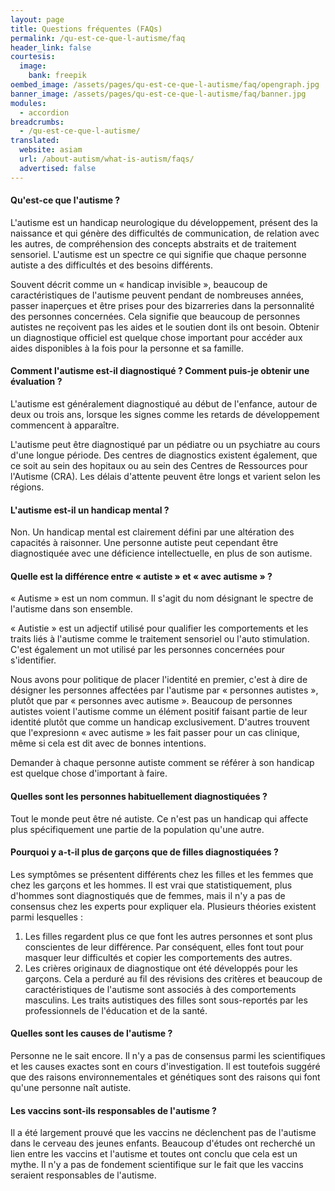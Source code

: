 ```yaml
---
layout: page
title: Questions fréquentes (FAQs)
permalink: /qu-est-ce-que-l-autisme/faq
header_link: false
courtesis:
  image:
    bank: freepik
oembed_image: /assets/pages/qu-est-ce-que-l-autisme/faq/opengraph.jpg
banner_image: /assets/pages/qu-est-ce-que-l-autisme/faq/banner.jpg
modules:
  - accordion
breadcrumbs:
  - /qu-est-ce-que-l-autisme/
translated:
  website: asiam
  url: /about-autism/what-is-autism/faqs/
  advertised: false
---
```


<amp-accordion animate expand-single-section disable-session-states>
 <section expanded>
  <h4><span></span>Qu'est-ce que l'autisme&nbsp;?</h4>
  <div>
   <p>L'autisme est un handicap neurologique du développement, présent des la naissance et qui génère des difficultés de communication, de relation avec les autres, de compréhension des concepts abstraits et de traitement sensoriel.
L'autisme est un spectre ce qui signifie que chaque personne autiste a des difficultés et des besoins différents. </p>
<p>Souvent décrit comme un «&nbsp;handicap invisible&nbsp;», beaucoup de caractéristiques de l'autisme peuvent pendant de nombreuses années, passer inaperçues et être prises pour des bizarreries dans la personnalité des personnes concernées.
Cela signifie que beaucoup de personnes autistes ne reçoivent pas les aides et le soutien dont ils ont besoin. Obtenir un diagnostique officiel est quelque chose important pour accéder aux aides disponibles à la fois pour la personne et sa famille.</p>
  </div>
 </section>
 <section>
  <h4><span></span>Comment l'autisme est-il diagnostiqué&nbsp;? Comment puis-je obtenir une évaluation&nbsp;?</h4>
  <div>
<p>L'autisme est généralement diagnostiqué au début de l'enfance, autour de deux ou trois ans, lorsque les signes comme les retards de développement commencent à apparaître.</p>

<p>L'autisme peut être diagnostiqué par un pédiatre ou un psychiatre au cours d'une longue période. Des centres de diagnostics existent également, que ce soit au sein des hopitaux ou
au sein des Centres de Ressources pour l'Autisme (CRA). Les délais d'attente peuvent être longs et varient selon les régions.</p>
  </div>
 </section>
 <section>
  <h4><span></span>L'autisme est-il un handicap mental&nbsp;?</h4>
  <div>
<p>Non. Un handicap mental est clairement défini par une altération des capacités à raisonner. Une personne autiste peut cependant être diagnostiquée avec une déficience intellectuelle, en plus de son autisme.</p>
  </div>
 </section>
 <section>
  <h4><span></span>Quelle est la différence entre «&nbsp;autiste&nbsp;» et «&nbsp;avec autisme&nbsp;»&nbsp;?</h4>
  <div>
<p>«&nbsp;Autisme&nbsp;» est un nom commun. Il s'agit du nom désignant le spectre de l'autisme dans son ensemble.</p>
<p>«&nbsp;Autistie&nbsp;» est un adjectif utilisé pour qualifier les comportements et les traits liés à l'autisme comme le traitement sensoriel ou l'auto stimulation. C'est également un mot utilisé par les personnes concernées pour s'identifier.</p>
<p>Nous avons pour politique de placer l'identité en premier, c'est à dire de désigner les personnes affectées par l'autisme par «&nbsp;personnes autistes&nbsp;», plutôt que par «&nbsp;personnes avec autisme&nbsp;». Beaucoup de personnes autistes voient l'autisme comme un élément positif faisant partie de leur identité plutôt que comme un handicap exclusivement. D'autres trouvent que l'expresionn «&nbsp;avec autisme&nbsp;»  les fait passer pour un cas clinique, même si cela est dit avec de bonnes intentions.</p><p>Demander à chaque personne autiste comment se référer à son handicap est quelque chose d'important à faire.</p>
  </div>
 </section>
 <section>
  <h4><span></span>Quelles sont les personnes habituellement diagnostiquées&nbsp;?</h4>
  <div>
   <p>Tout le monde peut être né autiste. Ce n'est pas un handicap qui affecte plus spécifiquement une partie de la population qu'une autre.</p>
  </div>
 </section>
 <section>
  <h4><span></span>Pourquoi y a-t-il plus de garçons que de filles diagnostiquées&nbsp;?</h4>
  <div>
   <p>Les symptômes se présentent différents chez les filles et les femmes que chez les garçons et les hommes.  Il est vrai que statistiquement, plus d'hommes sont diagnostiqués que de femmes, mais il n'y a pas de consensus chez les experts pour expliquer ela.
Plusieurs théories existent parmi lesquelles&nbsp;:</p>
<ol>
 <li>Les filles regardent plus ce que font les autres personnes et sont plus conscientes de leur différence. Par conséquent, elles font tout pour masquer leur difficultés et copier les comportements des autres.</li>
 <li>Les crières originaux de diagnostique ont été développés pour les garçons. Cela a perduré au fil des révisions des critères et beaucoup de caractéristiques de l'autisme sont associés à des comportements masculins. Les traits autistiques des filles sont sous-reportés par les professionnels de l'éducation et de la santé.</li>
</ol>
  </div>
 </section>
 <section>
  <h4><span></span>Quelles sont les causes de l'autisme&nbsp;?</h4>
  <div>
<p>Personne ne le sait encore. Il n'y a pas de consensus parmi les scientifiques et les causes exactes sont en cours d'investigation. Il est toutefois suggéré que des raisons environnementales et génétiques sont des raisons qui font qu'une personne
naît autiste.</p>
  </div>
 </section>
 <section>
  <h4><span></span>Les vaccins sont-ils responsables de l'autisme&nbsp;?</h4>
  <div>
<p>Il a été largement prouvé que les vaccins ne déclenchent pas de l'autisme dans le cerveau des jeunes enfants. 
Beaucoup d'études ont recherché un lien entre les vaccins et l'autisme et toutes ont conclu que cela est un mythe. Il n'y a pas de fondement scientifique sur le fait que les vaccins seraient responsables de l'autisme.</p>
  </div>
 </section>
</amp-accordion>

